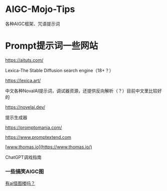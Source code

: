 # AIGC-Mojo-Tips
各种AIGC框架、咒语提示词

# Prompt提示词一些网站

https://aituts.com/

Lexica-The Stable Diffusion search engine（18+？）

https://lexica.art/

中文各种NovalAI提示词，调试器资源，还提供反向解析（？）目前中文里比较好的

https://novelai.dev/

提示生成器

https://promptomania.com/

https://www.promptextend.com

[www.thomas.io](https://www.thomas.io/)


ChatGPT调戏指南



### 一些搞笑AIGC图
[有ai怪图楼吗？](https://bbs.nga.cn/read.php?tid=33794897)
